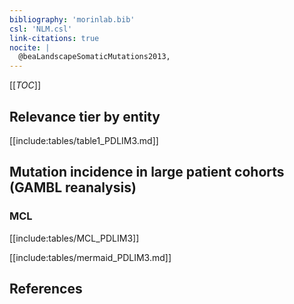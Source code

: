 ```yaml
---
bibliography: 'morinlab.bib'
csl: 'NLM.csl'
link-citations: true
nocite: |
  @beaLandscapeSomaticMutations2013, 
---
```


[[_TOC_]]




## Relevance tier by entity

[[include:tables/table1_PDLIM3.md]]


## Mutation incidence in large patient cohorts (GAMBL reanalysis)

### MCL
[[include:tables/MCL_PDLIM3]]

[[include:tables/mermaid_PDLIM3.md]]

## References


